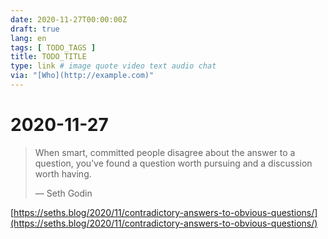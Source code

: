 ```yaml
---
date: 2020-11-27T00:00:00Z
draft: true
lang: en
tags: [ TODO_TAGS ]
title: TODO_TITLE
type: link # image quote video text audio chat
via: "[Who](http://example.com)"
---
```



# 2020-11-27

> When smart, committed people disagree about the answer to a question, you’ve found a question worth pursuing and a discussion worth having.
> 
> — Seth Godin

[https://seths.blog/2020/11/contradictory-answers-to-obvious-questions/](https://seths.blog/2020/11/contradictory-answers-to-obvious-questions/)

